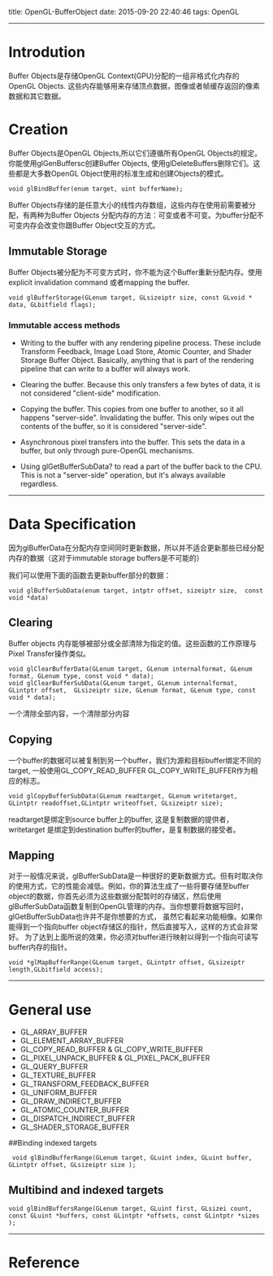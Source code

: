 title: OpenGL-BufferObject
date: 2015-09-20 22:40:46
tags: OpenGL

---
# Introdution
Buffer Objects是存储OpenGL Context(GPU)分配的一组非格式化内存的OpenGL Objects. 这些内存能够用来存储顶点数据，图像或者帧缓存返回的像素数据和其它数据。
 
# Creation
Buffer Objects是OpenGL Objects,所以它们遵循所有OpenGL Objects的规定。你能使用glGenBuffersc创建Buffer Objects, 使用glDeleteBuffers删除它们。这些都是大多数OpenGL Object使用的标准生成和创建Objects的模式。
``` 
void glBindBuffer(enum target, uint bufferName);
```
Buffer Objects存储的是任意大小的线性内存数组，这些内存在使用前需要被分配，有两种为Buffer Objects 分配内存的方法：可变或者不可变。为buffer分配不可变内存会改变你跟Buffer Object交互的方式。

## Immutable Storage
Buffer Objects被分配为不可变方式时，你不能为这个Buffer重新分配内存。使用explicit invalidation
command 或者mapping the buffer.
``` 
void glBufferStorage(GLenum target, GLsizeiptr size, const GLvoid * data, GLbitfield flags);
```
### Immutable access methods
- Writing to the buffer with any rendering pipeline process. These include Transform Feedback, Image Load Store, Atomic Counter, and Shader Storage Buffer Object. Basically, anything that is part of the rendering pipeline that can write to a buffer will always work.

- Clearing the buffer. Because this only transfers a few bytes of data, it is not considered "client-side" modification.

- Copying the buffer. This copies from one buffer to another, so it all happens "server-side".
Invalidating the buffer. This only wipes out the contents of the buffer, so it is considered "server-side".

- Asynchronous pixel transfers into the buffer. This sets the data in a buffer, but only through pure-OpenGL mechanisms.

- Using glGetBufferSubData? to read a part of the buffer back to the CPU. This is not a "server-side" operation, but it's always available regardless.

---

# Data Specification
因为glBufferData在分配内存空间同时更新数据，所以并不适合更新那些已经分配内存的数据（这对于immutable storage buffers是不可能的）

我们可以使用下面的函数去更新buffer部分的数据：
``` 
void glBufferSubData(enum target, intptr offset, sizeiptr size,  const void *data)
```
## Clearing
Buffer objects 内存能够被部分或全部清除为指定的值。这些函数的工作原理与Pixel Transfer操作类似。
``` 
void glClearBufferData(GLenum target, GLenum internalformat, GLenum format, GLenum type, const void * data);
void glClearBufferSubData(GLenum target, GLenum internalformat, GLintptr offset,  GLsizeiptr size, GLenum format, GLenum type, const void * data);
```
一个清除全部内容，一个清除部分内容

## Copying
一个buffer的数据可以被复制到另一个buffer，我们为源和目标buffer绑定不同的target, 一般使用GL_COPY_READ_BUFFER GL_COPY_WRITE_BUFFER作为相应的标志。
```
void glCopyBufferSubData​(GLenum readtarget​, GLenum writetarget​, GLintptr readoffset​,GLintptr writeoffset​, GLsizeiptr size​);
```
readtarget是绑定到source buffer上的buffer, 这是复制数据的提供者，writetarget 是绑定到destination buffer的buffer，是复制数据的接受者。

## Mapping
对于一般情况来说，glBufferSubData是一种很好的更新数据方式。但有时取决你的使用方式，它的性能会减低。例如，你的算法生成了一些将要存储至buffer object的数据，你首先必须为这些数据分配暂时的存储区，然后使用glBufferSubData函数复制到OpenGL管理的内存。当你想要将数据写回时，glGetBufferSubData也许并不是你想要的方式， 虽然它看起来功能相像。如果你能得到一个指向buffer object存储区的指针，然后直接写入，这样的方式会非常好。
为了达到上面所说的效果，你必须对buffer进行映射以得到一个指向可读写buffer内存的指针。
```
void *glMapBufferRange​(GLenum target​, GLintptr offset​, GLsizeiptr length​,GLbitfield access​);
```

---
# General use
- GL_ARRAY_BUFFER
- GL_ELEMENT_ARRAY_BUFFER
- GL_COPY_READ_BUFFER & GL_COPY_WRITE_BUFFER
- GL_PIXEL_UNPACK_BUFFER & GL_PIXEL_PACK_BUFFER
- GL_QUERY_BUFFER
- GL_TEXTURE_BUFFER
- GL_TRANSFORM_FEEDBACK_BUFFER
- GL_UNIFORM_BUFFER
- GL_DRAW_INDIRECT_BUFFER
- GL_ATOMIC_COUNTER_BUFFER
- GL_DISPATCH_INDIRECT_BUFFER
- GL_SHADER_STORAGE_BUFFER

##Binding indexed targets
```
 void glBindBufferRange​(GLenum target​, GLuint index​, GLuint buffer​,  GLintptr offset​, GLsizeiptr size​ );
```

## Multibind and indexed targets
```
void glBindBuffersRange​(GLenum target​, GLuint first​, GLsizei count​, const GLuint *buffers​, const GLintptr *offsets​, const GLintptr *sizes​);
```

---
# Reference


